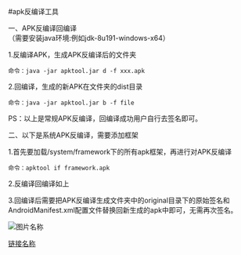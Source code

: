 #apk反编译工具


一、APK反编译回编译<br>
（需要安装java环境:例如jdk-8u191-windows-x64）

1.反编译APK，生成APK反编译后的文件夹<br>

```
命令：java -jar apktool.jar d -f xxx.apk

```

2.回编译，生成的新APK在文件夹的dist目录<br>

```
命令：java -jar apktool.jar b -f file

```

PS：以上是常规APK反编译，回编译成功用户自行去签名即可。

二、以下是系统APK反编译，需要添加框架

1.首先要加载/system/framework下的所有apk框架，再进行对APK反编译<br>

```
命令：apktool if framework.apk

```

2.反编译回编译如上

3.回编译后需要把APK反编译生成文件夹中的original目录下的原始签名和AndroidManifest.xml配置文件替换回新生成的apk中即可，无需再次签名。


![图片名称](https://www.baidu.com/img/bd_logo1.png)  

[链接名称](https://www.baidu.com/) 

